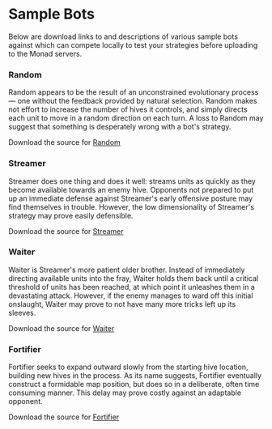 # Sample Bots

Below are download links to and descriptions of various sample bots against
which can compete locally to test your strategies before uploading to the Monad servers.

### Random

Random appears to be the result of an unconstrained evolutionary process
— one without the feedback provided by natural selection.
Random makes not effort to increase the number of hives it controls,
and simply directs each unit to move in a random direction on each turn.
A loss to Random may suggest that something is desperately wrong with a bot's strategy.

Download the source for [Random](https://s3.amazonaws.com/monad-assets/sample/random.zip)

### Streamer

Streamer does one thing and does it well: streams units as quickly as
they become available towards an enemy hive.
Opponents not prepared to put up an immediate defense against Streamer's
early offensive posture may find themselves in trouble.
However, the low dimensionality of Streamer's strategy may prove easily defensible.

Download the source for [Streamer](https://s3.amazonaws.com/monad-assets/sample/streamer.zip)

### Waiter

Waiter is Streamer's more patient older brother. Instead of immediately
directing available units into the fray, Waiter holds them back until
a critical threshold of units has been reached, at which point it
unleashes them in a devastating attack.
However, if the enemy manages to ward off this initial onslaught,
Waiter may prove to not have many more tricks left up its sleeves.

Download the source for [Waiter](https://s3.amazonaws.com/monad-assets/sample/waiter.zip)

### Fortifier

Fortifier seeks to expand outward slowly from the starting
hive location, building new hives in the process.
As its name suggests, Fortifier eventually construct a formidable
map position, but does so in a deliberate, often time consuming manner.
This delay may prove costly against an adaptable opponent.

Download the source for [Fortifier](https://s3.amazonaws.com/monad-assets/sample/fortifier.zip)

<div style="padding-bottom:50px"></div>
